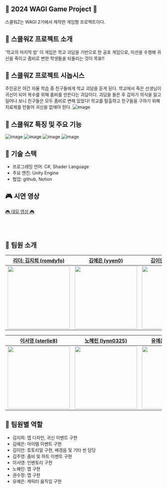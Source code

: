 ## 🧟 2024 WAGI Game Project 🧟

스쿨워Z는 WAGI 2기에서 제작한 게임형 프로젝트이다.

## 🌟 스쿨워Z 프로젝트 소개

'학교의 마지막 밤'
이 게임은 학교 괴담을 기반으로 한 공포 게임으로, 미션을 수행해 귀신을 죽이고 좀비로 변한 학생들을 되돌리는 것이 목표!!

## 🌟 스쿨워Z 프로젝트 시놉시스

주인공은 야간 자율 학습 중 친구들에게 학교 괴담을 듣게 된다.
학교에서 죽은 선생님이 귀신이 되어 복수를 위해 좀비를 만든다는 괴담이다.
괴담을 들은 후 갑자기 의식을 잃고 일어나 보니 친구들은 모두 좀비로 변해 있었다!
학교를 탈출하고 친구들을 구하기 위해 치료제를 만들어 귀신을 없애야 한다.
![image](https://github.com/user-attachments/assets/ee4f6c8a-ffba-4571-9faa-62ab6b8706e5)


## 🌟 스쿨워Z 특징 및 주요 기능

![image](https://github.com/user-attachments/assets/41f5fda6-f084-458c-9514-d6465023f658)
![image](https://github.com/user-attachments/assets/2459f306-9f4f-4249-a8fe-9167283297d1)
![image](https://github.com/user-attachments/assets/ee93d221-4234-4532-bccd-74d8c8f20d9f)
![image](https://github.com/user-attachments/assets/d2603fe9-37d6-4de5-9320-0adb77062845)


## 🔧 기술 스택

- 프로그래밍 언어: C#, Shader Language
- 주요 엔진: Unity Engine
- 협업: github, Notion


## 🎮 시연 영상
[🎮 데모 영상 🎮](https://www.youtube.com/watch?v=uirwXIdAD_k)

<br><br>

## 👥 팀원 소개

| [리더: 김지희 (romdyfo)](https://github.com/romdyfo) | [김예은 (yyen0)](https://github.com/yyen0) | [김이안 (2anizirong)](https://github.com/2anizirong) | [김주영 (wndud5245)](https://github.com/wndud5245) |
| --- | --- | --- | --- |
| <img src="https://avatars.githubusercontent.com/u/128691958?v=4" width="200"> | <img src="https://avatars.githubusercontent.com/u/152595176?v=4" width="200"> | <img src="https://avatars.githubusercontent.com/u/145183497?v=4" width="200"> | <img src="https://avatars.githubusercontent.com/u/164322408?v=4" width="200"> |

| [이서영 (sterlie8)](https://github.com/sterlie8) | [노혜린 (lynn0325)](https://github.com/lynn0325) | [유예은 (Yeeun102)](https://github.com/Yeeun102) |
| --- | --- | --- |
| <img src="https://avatars.githubusercontent.com/u/87429388?v=4" width="200"> | <img src="https://avatars.githubusercontent.com/u/164450625?v=4" width="200"> | <img src="https://avatars.githubusercontent.com/u/164315574?v=4" width="200"> |


## 🎯 팀원별 역할

- 김지희: 맵 디자인, 귀신 이벤트 구현
- 김예은: 아이템 이벤트 구현
- 김이안: 튜토리얼 구현, 배경음 및 기타 씬 담당
- 김주영: 좀비 및 하트 이벤트 구현
- 이서영: 인벤토리 구현
- 노혜린: 맵 구현
- 권수정: 맵 구현
- 유예은: 캐릭터 움직임 구현
